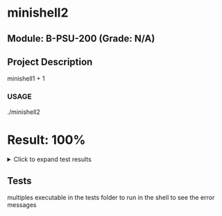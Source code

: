 # minishell2

## Module: B-PSU-200 (Grade: N/A)

## Project Description
 minishell1 + 1

### USAGE
 ./minishell2
# Result: 100%
<details>
<summary>Click to expand test results</summary>

### 01 - basic tests (100% Passed)
| Test | Status |
| --- | --- |
| Empty | PASSED |
| SegFault without core dump | PASSED |
| Simple exec | PASSED |
| run simple commands | PASSED |
| wrong simple command | PASSED |

### 02 - path handling (100% Passed)
| Test | Status |
| --- | --- |
| PATH 1 | PASSED |
| PATH 2 | PASSED |
| PATH 3 | PASSED |
| PATH 4 | PASSED |
| PATH 5 | PASSED |

### 02 - path handling - eval (100% Passed)
| Test | Status |
| --- | --- |
| PATH 1 | PASSED |
| PATH 2 | PASSED |
| PATH 3 | PASSED |
| PATH 4 | PASSED |
| PATH 5 | PASSED |

### 03 - setenv and unsetenv (100% Passed)
| Test | Status |
| --- | --- |
| setenv and unsetenv | PASSED |
| setenv and unsetenv with special values | PASSED |

### 03 - setenv and unsetenv - eval (100% Passed)
| Test | Status |
| --- | --- |
| setenv and unsetenv | PASSED |
| setenv and unsetenv with special values | PASSED |

### 04 - builtin cd (100% Passed)
| Test | Status |
| --- | --- |
| cd | PASSED |
| cd and error messages | PASSED |
| cd- | PASSED |

### 04 - builtin cd - eval (100% Passed)
| Test | Status |
| --- | --- |
| cd | PASSED |
| cd and error messages | PASSED |
| cd- | PASSED |

### 05 - line formatting (space and tabs) (100% Passed)
| Test | Status |
| --- | --- |
| space 1 | PASSED |
| space 2 | PASSED |
| space 3 | PASSED |
| space 4 | PASSED |
| space and tab | PASSED |
| tab 1 | PASSED |
| tab 2 | PASSED |
| tab 3 | PASSED |

### 05 - line formatting (space and tabs) - eval (100% Passed)
| Test | Status |
| --- | --- |
| space 1 | PASSED |
| space 2 | PASSED |
| space 3 | PASSED |
| space 4 | PASSED |
| space and tab | PASSED |
| tab 1 | PASSED |
| tab 2 | PASSED |
| tab 3 | PASSED |

### 06 - error handling (100% Passed)
| Test | Status |
| --- | --- |
| Bin not compatible | PASSED |
| SegFault with core dump | PASSED |
| exec a directory | PASSED |

### 06 - error handling - eval (100% Passed)
| Test | Status |
| --- | --- |
| Bin not compatible | PASSED |
| SegFault without core dump | PASSED |
| exec a directory | PASSED |

### 07 - separator (100% Passed)
| Test | Status |
| --- | --- |
| advanced separator 1 | PASSED |
| advanced separator 2 | PASSED |
| complex separator | PASSED |
| multiple separator | PASSED |
| separator basic | PASSED |

### 08 - simple pipe (100% Passed)
| Test | Status |
| --- | --- |
| pipe with big input | PASSED |
| simple pipe 1 | PASSED |
| simple pipe 2 | PASSED |
| simple pipe 3 | PASSED |

### 09 - simple redirections (100% Passed)
| Test | Status |
| --- | --- |
| output double-redirect | PASSED |
| output redirect | PASSED |

### 10 - advanced pipe (100% Passed)
| Test | Status |
| --- | --- |
| Multipipe and Error | PASSED |
| Pipe with builtin | PASSED |
| error and pipe | PASSED |
| multipipe | PASSED |
| multipipe and FDMAX | PASSED |
| only a pipe | PASSED |
| pipe and error | PASSED |

### 11 - advanced redirections (100% Passed)
| Test | Status |
| --- | --- |
| redirect on bin and big files | PASSED |

### 12 - advanced manipulations (100% Passed)
| Test | Status |
| --- | --- |
| Long command line with multiple redirect and pipe | PASSED |
| empty seperator | PASSED |
| redirect output on input | PASSED |
| running mysh inside mysh | PASSED |

</details>

## Tests
multiples executable in the tests folder to run in the shell to see the error messages

